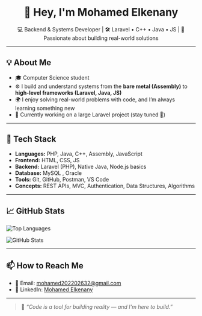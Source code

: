 <h1 align="center">👋 Hey, I'm Mohamed Elkenany</h1>

<p align="center">
💻 Backend & Systems Developer | 🛠 Laravel • C++ • Java • JS | 🚀 Passionate about building real-world solutions
</p>

---

## 💡 About Me

- 🎓 Computer Science student
- ⚙️ I build and understand systems from the **bare metal (Assembly)** to **high-level frameworks (Laravel, Java, JS)**
- 🌍 I enjoy solving real-world problems with code, and I’m always learning something new
- 🔭 Currently working on a large Laravel project (stay tuned 👀)

---

## 🔧 Tech Stack

- **Languages:** PHP, Java, C++, Assembly, JavaScript
- **Frontend:** HTML, CSS, JS
- **Backend:** Laravel (PHP), Native Java, Node.js basics
- **Database:** MySQL , Oracle
- **Tools:** Git, GitHub, Postman, VS Code
- **Concepts:** REST APIs, MVC, Authentication, Data Structures, Algorithms

---

## 📈 GitHub Stats

![Top Languages](https://github-readme-stats.vercel.app/api/top-langs/?username=mohamedtarek64&layout=compact&theme=radical)

![GitHub Stats](https://github-readme-stats.vercel.app/api?username=mohamedtarek64&show_icons=true&theme=radical)

---

## 📫 How to Reach Me

- 📧 Email: mohamed202202632@gmail.com  
- 🔗 LinkedIn: [Mohamed Elkenany](https://www.linkedin.com/in/mohamed-elkenany-41aab6264/)

---

> 🚀 *“Code is a tool for building reality — and I'm here to build.”*
